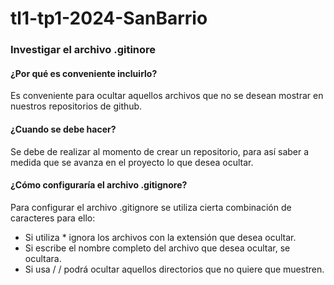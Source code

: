 # tl1-tp1-2024-SanBarrio

### Investigar el archivo .gitinore

#### ¿Por qué es conveniente incluirlo?
Es conveniente para ocultar aquellos archivos que no se desean mostrar en nuestros repositorios de github.

#### ¿Cuando se debe hacer?
Se debe de realizar al momento de crear un repositorio, para así saber a medida que se avanza en el proyecto lo que desea ocultar.

#### ¿Cómo configuraría el archivo .gitignore?
Para configurar el archivo .gitignore se utiliza cierta combinación de caracteres para ello: 
* Si utiliza * ignora los archivos con la extensión que desea ocultar. 
* Si escribe el nombre completo del archivo que desea ocultar, se ocultara. 
* Si usa / / podrá ocultar aquellos directorios que no quiere que muestren.


